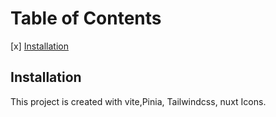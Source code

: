 # Table of Contents

[x] [Installation](#installation)

## Installation

This project is created with vite,Pinia, Tailwindcss, nuxt Icons.

